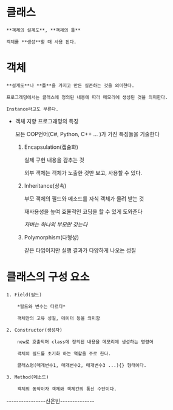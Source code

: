 # 클래스
    
    **객체의 설계도**, **객체의 틀**

    객체를 **생성**할 때 사용 된다.

# 객체

    **설계도**나 **틀**을 가지고 만든 실존하는 것을 의미한다.

    프로그래밍에서는 클래스에 정의된 내용에 따라 메모리에 생성된 것을 의미한다.

    Instance라고도 부른다.

* 객체 지향 프로그래밍의 특징

    모든 OOP언어(C#, Python, C++ ... )가 가진 특징들을 기술한다

    1. Encapsulation(캡슐화)

        실제 구현 내용을 감추는 것

        외부 객체는 객체가 노출한 것만 보고, 사용할 수 있다.

    2. Inheritance(상속)

        부모 객체의 필드와 메소드를 자식 객체가 물려 받는 것

        재사용성을 높여 효율적인 코딩을 할 수 있게 도와준다

        *자바는 하나의 부모만 갖는다*

    3. Polymorphism(다형성)

        같은 타입이지만 실행 결과가 다양하게 나오는 성질

# 클래스의 구성 요소
    1. Field(필드)

        *필드와 변수는 다르다*

        객체만의 고유 성질, 데이터 등을 의미함

    2. Constructor(생성자)

        new로 호출되며 class에 정의된 내용을 메모리에 생성하는 명령어

        객체의 필드를 초기화 하는 역할을 주로 한다.

        클래스명(매개변수1, 매개변수2, 매개변수3 ...){} 형태이다. 

    3. Method(메소드)

        객체의 동작이자 객체와 객체간의 통신 수단이다.

----------------신은빈--------------